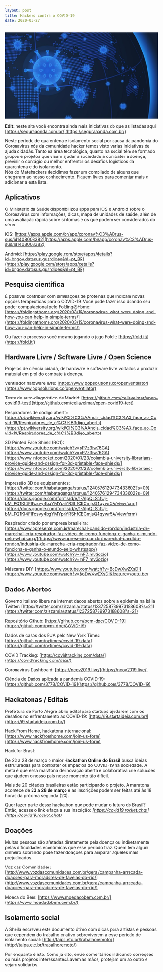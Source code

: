 ```yaml
---
layout: post
title: Hackers contra o COVID-19
date: 2020-03-27
---
```



![](/assets/2020/coronavirus-hackers-1024x576.jpg)

<!-- /wp:image -->

<!-- wp:paragraph -->

**Edit:** neste site você encontra ainda mais iniciativas do que as listadas aqui [https://seguraaonda.com.br/](https://seguraaonda.com.br/)

<!-- /wp:paragraph -->

<!-- wp:paragraph -->

Neste  período de quarentena e isolamento social por causa da pandemia do  Coronavírus nós da comunidade hacker temos visto várias iniciativas de  ajuda cidadãs. Tanto na área tecnológica, quanto na social têm se  formado grupos e projetos que visam ajudar a sociedade a combater a  doença, previnir o contágio ou melhor enfrentar os desafios logísticos  da quarentena e do isolamento.  
Nós  do Matehackers decidimos fazer um compilado de alguns que chegaram ao  nosso conhecimento. Fiquem livres para comentar mais e adicionar a esta  lista.  

<!-- /wp:paragraph -->

<!-- wp:heading -->

## Aplicativos&nbsp;

<!-- /wp:heading -->

<!-- wp:paragraph -->

O  Ministério da Saúde disponibilizou apps para iOS e Android sobre o  Coronavírus com informações, dicas, mapa de unidades de saúde, além de  uma avaliação rápida sobre sintomas e os que podem ser considerados do  vírus.

<!-- /wp:paragraph -->

<!-- wp:paragraph -->

iOS: [https://apps.apple.com/br/app/coronav%C3%ADrus-sus/id1408008382](https://apps.apple.com/br/app/coronav%C3%ADrus-sus/id1408008382)

<!-- /wp:paragraph -->

<!-- wp:paragraph -->

Android: [https://play.google.com/store/apps/details?id=br.gov.datasus.guardioes&hl=pt_BR](https://play.google.com/store/apps/details?id=br.gov.datasus.guardioes&hl=pt_BR)  

<!-- /wp:paragraph -->

<!-- wp:heading -->

## Pesquisa científica

<!-- /wp:heading -->

<!-- wp:paragraph -->

É  possível contribuir com simulações de proteínas que indicam novas  opções terapêuticas para o COVID-19. Você pode fazer isso doando seu  poder computacional pelo Folding@Home: [https://foldingathome.org/2020/03/15/coronavirus-what-were-doing-and-how-you-can-help-in-simple-terms/](https://foldingathome.org/2020/03/15/coronavirus-what-were-doing-and-how-you-can-help-in-simple-terms/)

<!-- /wp:paragraph -->

<!-- wp:paragraph -->

Ou fazer o processo você mesmo jogando o jogo FoldIt: [https://fold.it/](https://fold.it/)  

<!-- /wp:paragraph -->

<!-- wp:heading -->

## Hardware Livre / Software Livre / Open Science

<!-- /wp:heading -->

<!-- wp:paragraph -->

Projetos de ciência cidadã, de hardware e software livre voltados a produzir material em prol do combate à doença.

<!-- /wp:paragraph -->

<!-- wp:paragraph -->

Ventilador hardware livre: [https://www.popsolutions.co/openventilator](https://www.popsolutions.co/openventilator)

<!-- /wp:paragraph -->

<!-- wp:paragraph -->

Teste de auto-diagnóstico de Madrid: [https://github.com/celiavelmar/open-covid19-test](https://github.com/celiavelmar/open-covid19-test)

<!-- /wp:paragraph -->

<!-- wp:paragraph -->

Respiradores de código aberto: [https://pt.wikiversity.org/wiki/Ci%C3%AAncia_cidad%C3%A3_face_ao_Covid-19/Respiradores_de_c%C3%B3digo_aberto](https://pt.wikiversity.org/wiki/Ci%C3%AAncia_cidad%C3%A3_face_ao_Covid-19/Respiradores_de_c%C3%B3digo_aberto)

<!-- /wp:paragraph -->

<!-- wp:paragraph -->

3D Printed Face Shield (RC1):  
[https://www.youtube.com/watch?v=pP7z3iw76GA](https://www.youtube.com/watch?v=pP7z3iw76GA)  
[https://www.infodocket.com/2020/03/23/columbia-university-librarians-provide-guide-and-design-for-3d-printable-face-shields/](https://www.infodocket.com/2020/03/23/columbia-university-librarians-provide-guide-and-design-for-3d-printable-face-shields/)

<!-- /wp:paragraph -->

<!-- wp:paragraph -->

Impressão 3D de equipamentos:&nbsp;  
[https://twitter.com/thabataganga/status/1240576129473433602?s=09](https://twitter.com/thabataganga/status/1240576129473433602?s=09)  
[https://docs.google.com/forms/d/e/1FAIpQLScfUj-bM_PQ1KI4FIFcsvy4bgYMYpnYRShfCECmjsQ4qywr5A/viewform](https://docs.google.com/forms/d/e/1FAIpQLScfUj-bM_PQ1KI4FIFcsvy4bgYMYpnYRShfCECmjsQ4qywr5A/viewform)

<!-- /wp:paragraph -->

<!-- wp:paragraph -->

Respirador criado por empresa brasileira: [https://www.opresente.com.br/marechal-candido-rondon/industria-de-marechal-cria-respirador-faz-video-de-como-funciona-e-ganha-o-mundo-pelo-whatsapp/](https://www.opresente.com.br/marechal-candido-rondon/industria-de-marechal-cria-respirador-faz-video-de-como-funciona-e-ganha-o-mundo-pelo-whatsapp/)  
[https://www.youtube.com/watch?v=mF7_mv3ozio](https://www.youtube.com/watch?v=mF7_mv3ozio)

<!-- /wp:paragraph -->

<!-- wp:paragraph -->

Máscaras DIY: [https://www.youtube.com/watch?v=BoDwXwZXsDI](https://www.youtube.com/watch?v=BoDwXwZXsDI&feature=youtu.be)  

<!-- /wp:paragraph -->

<!-- wp:heading -->

## Dados Abertos

<!-- /wp:heading -->

<!-- wp:paragraph -->

Governo italiano libera na internet dados abertos sobre a epidemia na Itália  
Twitter: [https://twitter.com/zizzamia/status/1237258789973188608?s=21](https://twitter.com/zizzamia/status/1237258789973188608?s=21)

<!-- /wp:paragraph -->

<!-- wp:paragraph -->

Repositório Github: [https://github.com/pcm-dpc/COVID-19](https://github.com/pcm-dpc/COVID-19)  

<!-- /wp:paragraph -->

<!-- wp:paragraph -->

Dados de casos dos EUA pelo New York Times: [https://github.com/nytimes/covid-19-data](https://github.com/nytimes/covid-19-data)

<!-- /wp:paragraph -->

<!-- wp:paragraph -->

COVID Tracking: [https://covidtracking.com/data/](https://covidtracking.com/data/)

<!-- /wp:paragraph -->

<!-- wp:paragraph -->

Coronavirus Dashboard: [https://ncov2019.live/](https://ncov2019.live/)  

<!-- /wp:paragraph -->

<!-- wp:paragraph -->

Ciência de Dados aplicada a pandemia COVID-19: [https://github.com/3778/COVID-19](https://github.com/3778/COVID-19)

<!-- /wp:paragraph -->

<!-- wp:heading -->

## Hackatonas / Editais

<!-- /wp:heading -->

<!-- wp:paragraph -->

Prefeitura de Porto Alegre abriu edital para startups ajudarem com os desafios no enfrentamento ao COVID-19: [https://i9.startaideia.com.br/](https://i9.startaideia.com.br/)

<!-- /wp:paragraph -->

<!-- wp:paragraph -->

Hack From Home, hackatona internacional: [https://www.hackfromhome.com/join-us-form](https://www.hackfromhome.com/join-us-form)

<!-- /wp:paragraph -->

<!-- wp:paragraph -->

Hack for Brasil:  

<!-- /wp:paragraph -->

<!-- wp:paragraph -->

De 23 a 28 de março o maior **Hackathon Online do Brasil**  busca ideias estruturadas para combater os impactos do COVID-19 na  sociedade. A meta é que essa maratona de inovação aberta e colaborativa  crie soluções que ajudem o nosso país nesse momento tão difícil.&nbsp;

<!-- /wp:paragraph -->

<!-- wp:paragraph -->

Mais de 20 cidades brasileiras estão participando o projeto. A maratona acontece de **23 a 28 de março** e as inscrições podem ser feitas até às 18 horas da próxima segunda (23).

<!-- /wp:paragraph -->

<!-- wp:paragraph -->

Quer fazer parte desse hackathon que pode mudar o futuro do Brasil? Então, acesse o link e faça a sua inscrição: *[https://covid19.rocket.chat](https://covid19.rocket.chat)*  

<!-- /wp:paragraph -->

<!-- wp:heading -->

## Doações

<!-- /wp:heading -->

<!-- wp:paragraph -->

Muitas  pessoas são afetadas diretamente pela doença ou indiretamente pelas  dificuldades econômicas que esse período traz. Quem tem algum dinheiro  sobrando pode fazer doações para amparar aqueles mais prejudicados.  

<!-- /wp:paragraph -->

<!-- wp:paragraph -->

Voz das Comunidades: [http://www.vozdascomunidades.com.br/geral/campanha-arrecada-doacoes-para-moradores-de-favelas-do-rio/](http://www.vozdascomunidades.com.br/geral/campanha-arrecada-doacoes-para-moradores-de-favelas-do-rio/)  

<!-- /wp:paragraph -->

<!-- wp:paragraph -->

Moeda do Bem: [https://www.moedadobem.com.br/](https://www.moedadobem.com.br/)

<!-- /wp:paragraph -->

<!-- wp:heading -->

## Isolamento social

<!-- /wp:heading -->

<!-- wp:paragraph -->

A  Sheila escreveu este documento ótimo com dicas para artistas e pessoas  que dependem do trabalho criativo sobreviverem a esse período de  isolamento social: [http://taipa.etc.br/trabalhoremoto/](http://taipa.etc.br/trabalhoremoto/)

<!-- /wp:paragraph -->

<!-- wp:paragraph -->

Por enquanto é isto. Como já dito, envie comentários indicando correções ou mais projetos interessantes.Lavem as mãos, protejam um ao outro e sejam solidários.

<!-- /wp:paragraph -->
